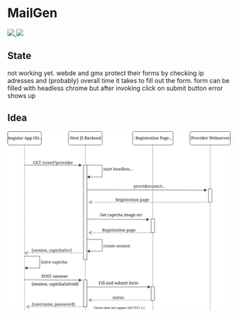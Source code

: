 # MailGen

<a href="https://badges.mit-license.org/" alt="MIT Licence">
    <img src="https://img.shields.io/badge/license-MIT-0677b7" />
</a>
<a href="https://badges.mit-license.org/" alt="MIT Licence">
    <img src="https://img.shields.io/badge/state-NOT WORKING-e74c3c" />
</a>

## State

not working yet. webde and gmx protect their forms by checking ip adresses and (probably) overall time it takes to fill out the form. form can be filled with headless chrome but after invoking click on submit button error shows up

## Idea

![alt text](doc/sequence_diagram.svg)
